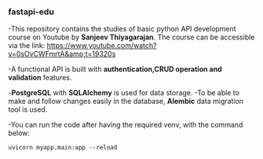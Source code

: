 ### fastapi-edu
-This repository contains the studies of basic python API development course on Youtube by **Sanjeev Thiyagarajan**. The course can be accessible via the link: https://www.youtube.com/watch?v=0sOvCWFmrtA&amp;t=19320s

-A functional API is built with **authentication,CRUD operation and validation** features.

-**PostgreSQL** with **SQLAlchemy** is used for data storage. 
-To be able to make and follow changes easily in the database, **Alembic** data migration tool is used.

-You can run the code after having the required venv, with the command below:

```
uvicorn myapp.main:app --reload 
```

